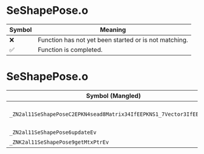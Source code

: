 # SeShapePose.o
| Symbol | Meaning 
| ------------- | ------------- 
| :x: | Function has not yet been started or is not matching. 
| :white_check_mark: | Function is completed. 


# SeShapePose.o
| Symbol (Mangled) | Symbol (Demangled) | Decompiled? |
| ------------- |  ------------- | ------------- |
| `_ZN2al11SeShapePoseC2EPKN4sead8Matrix34IfEEPKNS1_7Vector3IfEES9_S9_` | `al::SeShapePose::SeShapePose(sead::Matrix34<float> const*,sead::Vector3<float> const*,sead::Vector3<float> const*,sead::Vector3<float> const*)` | :white_check_mark: |
| `_ZN2al11SeShapePose6updateEv` | `al::SeShapePose::update(void)` | :white_check_mark: |
| `_ZNK2al11SeShapePose9getMtxPtrEv` | `al::SeShapePose::getMtxPtr(void)const` | :white_check_mark: |
